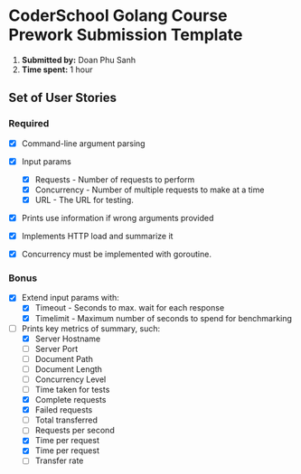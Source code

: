 # CoderSchool Golang Course Prework Submission Template

1. **Submitted by:** Doan Phu Sanh
2. **Time spent:** 1 hour

## Set of User Stories

### Required
* [x] Command-line argument parsing
* [x] Input params
   * [x] Requests - Number of requests to perform
   * [x] Concurrency - Number of multiple requests to make at a time
   * [x] URL - The URL for testing.
* [x] Prints use information if wrong arguments provided
* [x] Implements  HTTP load and summarize it
* [x] Concurrency must be implemented with goroutine.


### Bonus
* [x] Extend input params with: 
   * [x] Timeout - Seconds to max. wait for each response
   * [x] Timelimit - Maximum number of seconds to spend for benchmarking
* [ ] Prints key metrics of summary, such:
   * [x] Server Hostname
   * [ ] Server Port
   * [ ] Document Path
   * [ ] Document Length
   * [ ] Concurrency Level
   * [ ] Time taken for tests
   * [x] Complete requests
   * [x] Failed requests
   * [ ] Total transferred
   * [ ] Requests per second
   * [x] Time per request
   * [x] Time per request
   * [ ] Transfer rate